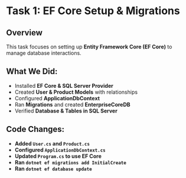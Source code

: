 # Task 1: EF Core Setup & Migrations

##  Overview
This task focuses on setting up **Entity Framework Core (EF Core)** to manage database interactions.

##  What We Did:
- Installed **EF Core & SQL Server Provider**
- Created **User & Product Models** with relationships
- Configured **ApplicationDbContext**
- Ran **Migrations** and created **EnterpriseCoreDB**
- Verified **Database & Tables in SQL Server**

##  Code Changes:
- **Added `User.cs` and `Product.cs`**
- **Configured `ApplicationDbContext.cs`**
- **Updated `Program.cs` to use EF Core**
- **Ran `dotnet ef migrations add InitialCreate`**
- **Ran `dotnet ef database update`**
